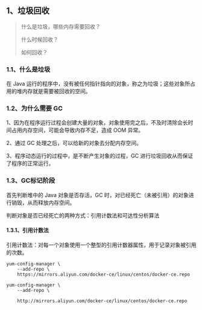 ## 1、垃圾回收

> 什么是垃圾，哪些内存需要回收？
>
> 什么时候回收？
>
> 如何回收？

### 1.1、什么是垃圾

在 Java 运行的程序中，没有被任何指针指向的对象，称之为垃圾；这些对象所占用的堆内存就是需要被回收的空间。



### 1.2、为什么需要 GC

1、因为在程序运行过程会创建大量的对象，对象使用完之后，不及时清除会长时间占用内存空间，可能会导致内存不足，造成 OOM 异常。

2、通过 GC 处理之后，可以给新的对象去分配内存空间。

3、程序动态运行的过程中，是不断产生对象的过程，GC 进行垃圾回收从而保证了程序的正常运行。



### 1.3、GC标记阶段

首先判断堆中的 Java 对象是否存活，GC 时，对已经死亡（未被引用）的对象进行销毁，从而释放内存空间。

判断对象是否已经死亡的两种方式：引用计数法和可达性分析算法

#### 1.3.1、引用计数法

引用计数法：对每一个对象使用一个整型的引用计数器属性，用于记录对象被引用的次数。





```
yum-config-manager \
    --add-repo \
    https://mirrors.aliyun.com/docker-ce/linux/centos/docker-ce.repo

yum-config-manager \
    --add-repo \

    http://mirrors.aliyun.com/docker-ce/linux/centos/docker-ce.repo

```